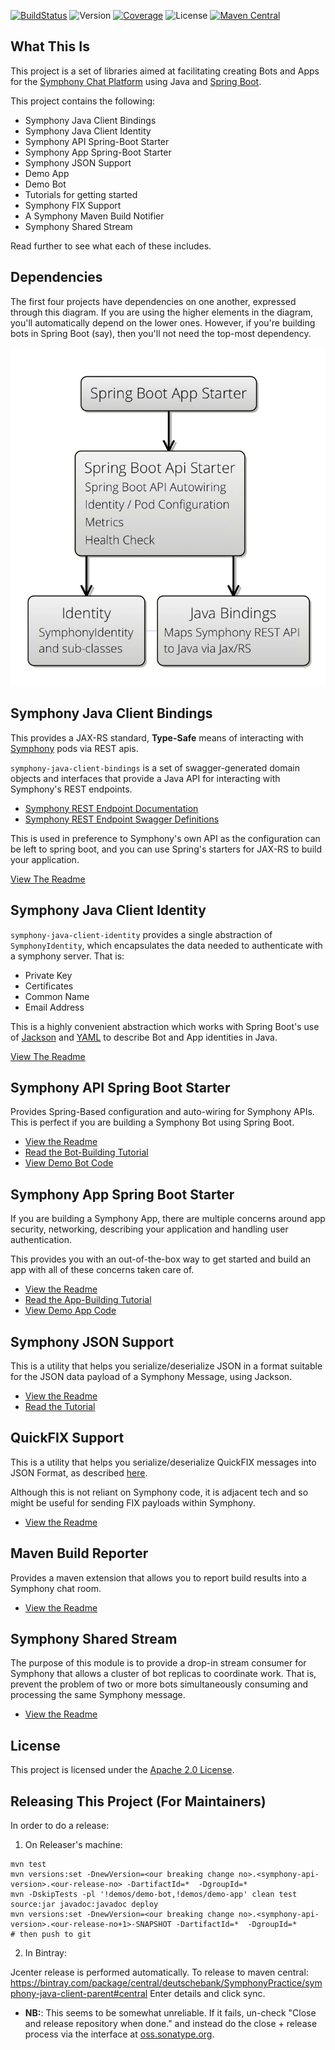 [![BuildStatus](https://img.shields.io/travis/deutschebank/symphony-java-client-parent)](https://travis-ci.org/deutschebank/symphony-java-client-parent)
![Version](https://img.shields.io/bintray/v/deutschebank/SymphonyPractice/symphony-java-client-parent)
[![Coverage](https://img.shields.io/codecov/c/github/deutschebank/symphony-java-client-parent)](https://codecov.io/gh/deutschebank/symphony-java-client-parent)
![License](https://img.shields.io/github/license/deutschebank/symphony-java-client-parent)
[![Maven Central](https://img.shields.io/maven-central/v/com.github.deutschebank.symphony/symphony-java-client-parent)](https://search.maven.org/search?q=com.github.deutschebank.symphony)

## What This Is

This project is a set of libraries aimed at facilitating creating Bots and Apps for the [Symphony Chat Platform](https://symphony.com) using Java and [Spring Boot](https://spring.io/projects/spring-boot).

This project contains the following:

- Symphony Java Client Bindings
- Symphony Java Client Identity
- Symphony API Spring-Boot Starter
- Symphony App Spring-Boot Starter
- Symphony JSON Support
- Demo App 
- Demo Bot
- Tutorials for getting started
- Symphony FIX Support
- A Symphony Maven Build Notifier
- Symphony Shared Stream

Read further to see what each of these includes.

## Dependencies

The first four projects have dependencies on one another, expressed through this diagram.  If you are using the higher elements in the diagram, you'll automatically depend on the lower ones.  However, if you're building bots in Spring Boot (say), then you'll not need the top-most dependency. 

![Dependency Cake Diagram](cake.jpg)

## Symphony Java Client Bindings

This provides a JAX-RS standard, **Type-Safe** means of interacting with [Symphony](https://symphony.com) pods via REST apis.

`symphony-java-client-bindings` is a set of swagger-generated domain objects and interfaces that provide a Java API for interacting with Symphony's REST endpoints. 

- [Symphony REST Endpoint Documentation](https://rest-api.symphony.com/reference)
- [Symphony REST Endpoint Swagger Definitions](https://github.com/symphonyoss/symphony-api-spec)

This is used in preference to Symphony's own API as the configuration can be left to spring boot, and you can use Spring's starters for JAX-RS to build your application.

[View The Readme](bindings/README.md)

## Symphony Java Client Identity

`symphony-java-client-identity` provides a single abstraction of `SymphonyIdentity`, which encapsulates the data needed to authenticate with a symphony server.  That is:
 
 - Private Key
 - Certificates
 - Common Name
 - Email Address

This is a highly convenient abstraction which works with Spring Boot's use of [Jackson](https://github.com/FasterXML/jackson) and [YAML](https://yaml.org) to describe Bot and App identities in Java.

[View The Readme](identity/README.md)

## Symphony API Spring Boot Starter

Provides Spring-Based configuration and auto-wiring for Symphony APIs.  This is perfect if you are building a Symphony Bot using Spring Boot.

 - [View the Readme](symphony-api-spring-boot-starter/README.md)
 - [Read the Bot-Building Tutorial](tutorials/Spring-Boot-Bot.md)
 - [View Demo Bot Code](https://github.com/robmoffat/symphony-java-client-parent/tree/master/demos/demo-bot)

## Symphony App Spring Boot Starter

If you are building a Symphony App, there are multiple concerns around app security, networking, describing your application and handling user authentication.  

This provides you with an out-of-the-box way to get started and build an app with all of these concerns taken care of.

 - [View the Readme](symphony-app-spring-boot-starter/README.md)
 - [Read the App-Building Tutorial](tutorials/Spring-Boot-App.md)
 - [View Demo App Code](https://github.com/robmoffat/symphony-java-client-parent/tree/master/demos/demo-app)

## Symphony JSON Support

This is a utility that helps you serialize/deserialize JSON in a format suitable for the JSON data payload of a Symphony Message, using Jackson.

 - [View the Readme](entity-json/README.md)
 - [Read the Tutorial](tutorials/Entity-JSON.md)
 
## QuickFIX Support

This is a utility that helps you serialize/deserialize QuickFIX messages into JSON Format, as described [here](https://github.com/FIXTradingCommunity/fix-json-encoding-spec/blob/master/Encoding_FIX_using_JSON-User_Guide.md).

Although this is not reliant on Symphony code, it is adjacent tech and so might be useful for sending FIX payloads within Symphony.

 - [View the Readme](quickfix-json/README.md)
 
## Maven Build Reporter

Provides a maven extension that allows you to report build results into a Symphony chat room.  

 - [View the Readme](symphony-maven-build-reporter/README.md)
 
## Symphony Shared Stream

The purpose of this module is to provide a drop-in stream consumer for Symphony that allows a cluster of bot replicas to coordinate work.  That is, prevent the problem of two or more bots simultaneously consuming and processing the same Symphony message.

 - [View the Readme](shared-stream/README.md)

## License

This project is licensed under the [Apache 2.0 License](License).

## Releasing This Project (For Maintainers)

In order to do a release:

1. On Releaser's machine:

```
mvn test
mvn versions:set -DnewVersion=<our breaking change no>.<symphony-api-version>.<our-release-no> -DartifactId=*  -DgroupId=*
mvn -DskipTests -pl '!demos/demo-bot,!demos/demo-app' clean test source:jar javadoc:javadoc deploy 
mvn versions:set -DnewVersion=<our breaking change no>.<symphony-api-version>.<our-release-no+1>-SNAPSHOT -DartifactId=*  -DgroupId=*
# then push to git
```

2.  In Bintray:

Jcenter release is performed automatically.
To release to maven central: https://bintray.com/package/central/deutschebank/SymphonyPractice/symphony-java-client-parent#central
Enter details and click sync.

 - **NB:**: This seems to be somewhat unreliable. If it fails, un-check "Close and release repository when done." and instead do the close + release process via the interface at [oss.sonatype.org](https://oss.sonatype.org).
 